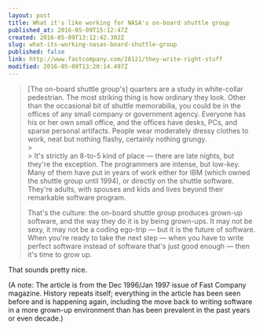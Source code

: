 ```yaml
---
layout: post
title: What it's like working for NASA's on-board shuttle group
published_at: 2016-05-09T15:12:47Z
created: 2016-05-09T13:12:42.302Z
slug: what-its-working-nasas-board-shuttle-group
published: false
link: http://www.fastcompany.com/28121/they-write-right-stuff
modified: 2016-05-09T13:20:14.497Z
---
```

> [The on-board shuttle group's] quarters are a study in white-collar pedestrian. The most striking thing is how ordinary they look. Other than the occasional bit of shuttle memorabilia, you could be in the offices of any small company or government agency. Everyone has his or her own small office, and the offices have desks, PCs, and sparse personal artifacts. People wear moderately dressy clothes to work, neat but nothing flashy, certainly nothing grungy.<br>> <br>> It's strictly an 8-to-5 kind of place — there are late nights, but they're the exception. The programmers are intense, but low-key. Many of them have put in years of work either for IBM (which owned the shuttle group until 1994), or directly on the shuttle software. They're adults, with spouses and kids and lives beyond their remarkable software program.
>
> That's the culture: the on-board shuttle group produces grown-up software, and the way they do it is by being grown-ups. It may not be sexy, it may not be a coding ego-trip — but it is the future of software. When you're ready to take the next step — when you have to write perfect software instead of software that's just good enough — then it's time to grow up.

That sounds pretty nice.

(A note: The article is from the Dec 1996/Jan 1997 issue of Fast Company magazine. History repeats itself; everything in the article has been seen before and is happening again, including the move back to writing software in a more grown-up environment than has been prevalent in the past years or even decade.)
